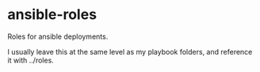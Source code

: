 # ansible-roles

Roles for ansible deployments.

I usually leave this at the same level as my playbook folders, and reference it with ../roles.

